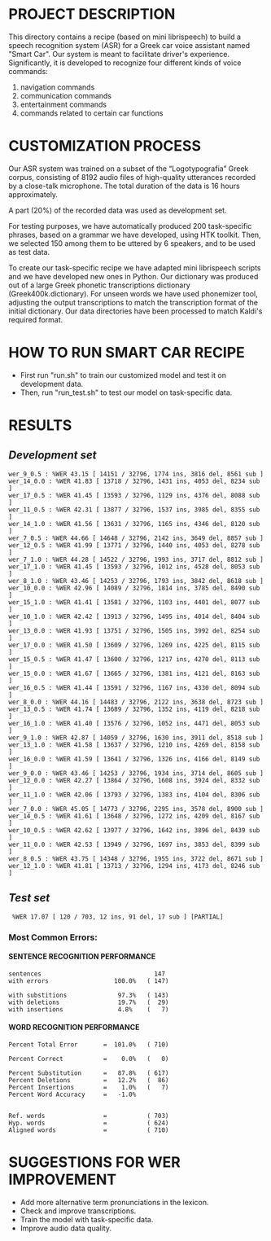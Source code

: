 # PROJECT DESCRIPTION

This directory contains a recipe (based on mini librispeech) to build a speech recognition system (ASR) for a Greek car voice assistant named "Smart Car". Our system is meant to facilitate driver's experience. Significantly, it is developed to recognize four different kinds of voice commands: 

1. navigation commands
2. communication commands
3. entertainment commands
4. commands related to certain car functions

# CUSTOMIZATION PROCESS

Our ASR system was trained on a subset of the “Logotypografia” Greek corpus, consisting of 8192 audio files of high-quality utterances recorded by a close-talk microphone. The total duration of the data is 16 hours approximately. 

A part (20%) of the recorded data was used as development set.

For testing purposes, we have automatically produced 200 task-specific phrases, based on a grammar we have developed, using HTK toolkit. Then, we selected 150 among them to be uttered by 6 speakers, and to be used as test data.

To create our task-specific recipe we have adapted mini librispeech scripts and we have developed new ones in Python. Our dictionary was produced out of a large Greek phonetic transcriptions dictionary (Greek400k.dictionary). For unseen words we have used phonemizer tool, adjusting the output transcriptions to match the transcription format of the initial dictionary. Our data directories have been processed to match Kaldi's required format.

# HOW TO RUN SMART CAR RECIPE

* First run "run.sh" to train our customized model and test it on development data.
* Then, run "run_test.sh" to test our model on task-specific data.

# RESULTS

## *Development set*
	
	wer_9_0.5 : %WER 43.15 [ 14151 / 32796, 1774 ins, 3816 del, 8561 sub ]
	wer_14_0.0 : %WER 41.83 [ 13718 / 32796, 1431 ins, 4053 del, 8234 sub ]
	wer_17_0.5 : %WER 41.45 [ 13593 / 32796, 1129 ins, 4376 del, 8088 sub ]
	wer_11_0.5 : %WER 42.31 [ 13877 / 32796, 1537 ins, 3985 del, 8355 sub ]
	wer_14_1.0 : %WER 41.56 [ 13631 / 32796, 1165 ins, 4346 del, 8120 sub ]
	wer_7_0.5 : %WER 44.66 [ 14648 / 32796, 2142 ins, 3649 del, 8857 sub ]
	wer_12_0.5 : %WER 41.99 [ 13771 / 32796, 1440 ins, 4053 del, 8278 sub ]
	wer_7_1.0 : %WER 44.28 [ 14522 / 32796, 1993 ins, 3717 del, 8812 sub ]
	wer_17_1.0 : %WER 41.45 [ 13593 / 32796, 1012 ins, 4528 del, 8053 sub ]
	wer_8_1.0 : %WER 43.46 [ 14253 / 32796, 1793 ins, 3842 del, 8618 sub ]
	wer_10_0.0 : %WER 42.96 [ 14089 / 32796, 1814 ins, 3785 del, 8490 sub ]
	wer_15_1.0 : %WER 41.41 [ 13581 / 32796, 1103 ins, 4401 del, 8077 sub ]
	wer_10_1.0 : %WER 42.42 [ 13913 / 32796, 1495 ins, 4014 del, 8404 sub ]
	wer_13_0.0 : %WER 41.93 [ 13751 / 32796, 1505 ins, 3992 del, 8254 sub ]
	wer_17_0.0 : %WER 41.50 [ 13609 / 32796, 1269 ins, 4225 del, 8115 sub ]
	wer_15_0.5 : %WER 41.47 [ 13600 / 32796, 1217 ins, 4270 del, 8113 sub ]
	wer_15_0.0 : %WER 41.67 [ 13665 / 32796, 1381 ins, 4121 del, 8163 sub ]
	wer_16_0.5 : %WER 41.44 [ 13591 / 32796, 1167 ins, 4330 del, 8094 sub ]
	wer_8_0.0 : %WER 44.16 [ 14483 / 32796, 2122 ins, 3638 del, 8723 sub ]
	wer_13_0.5 : %WER 41.74 [ 13689 / 32796, 1352 ins, 4119 del, 8218 sub ]
	wer_16_1.0 : %WER 41.40 [ 13576 / 32796, 1052 ins, 4471 del, 8053 sub ]
	wer_9_1.0 : %WER 42.87 [ 14059 / 32796, 1630 ins, 3911 del, 8518 sub ]
	wer_13_1.0 : %WER 41.58 [ 13637 / 32796, 1210 ins, 4269 del, 8158 sub ]
	wer_16_0.0 : %WER 41.59 [ 13641 / 32796, 1326 ins, 4166 del, 8149 sub ]
	wer_9_0.0 : %WER 43.46 [ 14253 / 32796, 1934 ins, 3714 del, 8605 sub ]
	wer_12_0.0 : %WER 42.27 [ 13864 / 32796, 1608 ins, 3924 del, 8332 sub ]
	wer_11_1.0 : %WER 42.06 [ 13793 / 32796, 1383 ins, 4104 del, 8306 sub ]
	wer_7_0.0 : %WER 45.05 [ 14773 / 32796, 2295 ins, 3578 del, 8900 sub ]
	wer_14_0.5 : %WER 41.61 [ 13648 / 32796, 1272 ins, 4209 del, 8167 sub ]
	wer_10_0.5 : %WER 42.62 [ 13977 / 32796, 1642 ins, 3896 del, 8439 sub ]
	wer_11_0.0 : %WER 42.53 [ 13949 / 32796, 1697 ins, 3853 del, 8399 sub ]
	wer_8_0.5 : %WER 43.75 [ 14348 / 32796, 1955 ins, 3722 del, 8671 sub ]
	wer_12_1.0 : %WER 41.81 [ 13713 / 32796, 1294 ins, 4173 del, 8246 sub ]

## *Test set*
	
	 %WER 17.07 [ 120 / 703, 12 ins, 91 del, 17 sub ] [PARTIAL]
	
	
### Most Common Errors:
    
#### SENTENCE RECOGNITION PERFORMANCE

	sentences                               147
	with errors                  100.0%   ( 147)

	with substitions              97.3%   ( 143)
   	with deletions                19.7%   (  29)
   	with insertions               4.8%    (   7)


#### WORD RECOGNITION PERFORMANCE

	Percent Total Error       =  101.0%   ( 710)

	Percent Correct           =    0.0%   (   0)

	Percent Substitution      =   87.8%   ( 617)
	Percent Deletions         =   12.2%   (  86)
	Percent Insertions        =    1.0%   (   7)
	Percent Word Accuracy     =   -1.0%


	Ref. words                =           ( 703)
	Hyp. words                =           ( 624)
	Aligned words             =           ( 710)

# **SUGGESTIONS FOR WER IMPROVEMENT**
	
* Add more alternative term pronunciations in the lexicon.
* Check and improve transcriptions.
* Train the model with task-specific data.
* Improve audio data quality.